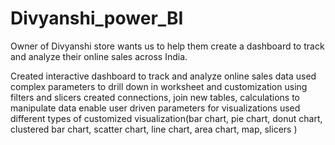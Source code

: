 # Divyanshi_power_BI

Owner of Divyanshi store wants us to help them create a dashboard to track and analyze their online sales across India.

Created interactive dashboard to track and analyze online sales data
used complex parameters to drill down in worksheet and customization using filters and slicers
created connections, join new tables, calculations to manipulate data enable user driven parameters for visualizations
used different types of customized visualization(bar chart, pie chart, donut chart, clustered bar chart, scatter chart, line chart, area chart, map, slicers )

